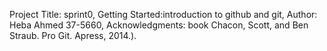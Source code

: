 Project Title: sprint0, Getting Started:introduction to github and git, Author: Heba Ahmed 37-5660, Acknowledgments: book Chacon, Scott, and Ben Straub. Pro Git. Apress,
2014.).

